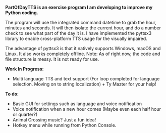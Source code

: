 **PartOfDayTTS is an exercise program I am developing to improve my Python coding.** 

The program will use the integrated command datetime to grab the hour, minutes and seconds. 
It will then isolate the current hour, and do a number check to see what part of the day it is. 
I have implemented the pyttsx3 library to enable cross-platform TTS usage for the visually impaired. 

The advantage of pyttsx3 is that it natively supports Windows, macOS and Linux. It also works completely offline.
Note: As of right now, the code and file structure is messy. It is not ready for use.

**Work In Progress:**
- Multi language TTS and text support (For loop completed for language selection. Moving on to string localization) + Ty Mazter for your help!


**To do:**
- Basic GUI for settings such as language and voice notification
- Voice notification when a new hour comes (Maybe even each half hour or quarter?)
- Animal Crossing music? Just a fun idea!
- Hotkey menu while running from Python Console. 



